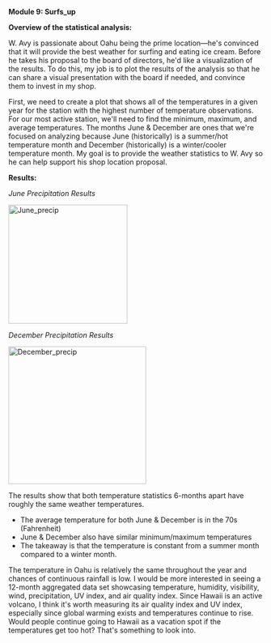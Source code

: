 **Module 9: Surfs_up**


**Overview of the statistical analysis:**

W. Avy is passionate about Oahu being the prime location—he's convinced that it will provide the best weather for surfing and eating ice cream. Before he takes his proposal to the board of directors, he'd like a visualization of the results. To do this, my job is to plot the results of the analysis so that he can share a visual presentation with the board if needed, and convince them to invest in my shop.

First, we need to create a plot that shows all of the temperatures in a given year for the station with the highest number of temperature observations. For our most active station, we'll need to find the minimum, maximum, and average temperatures. The months June & December are ones that we're focused on analyzing because June (historically) is a summer/hot temperature month and December (historically) is a winter/cooler temperature month. My goal is to provide the weather statistics to W. Avy so he can help support his shop location proposal. 


**Results:**

*June Precipitation Results*

<img width="235" alt="June_precip" src="https://user-images.githubusercontent.com/106992995/187114381-d8675c20-98cf-4800-ba70-64492b7a98c5.png">


*December Precipitation Results*

<img width="272" alt="December_precip" src="https://user-images.githubusercontent.com/106992995/187114490-907d84e6-84f6-4c6f-8675-502de7445ba0.png">

The results show that both temperature statistics 6-months apart have roughly the same weather temperatures. 

- The average temperature for both June & December is in the 70s (Fahrenheit)
- June & December also have similar minimum/maximum temperatures
- The takeaway is that the temperature is constant from a summer month compared to a winter month. 



The temperature in Oahu is relatively the same throughout the year and chances of continuous rainfall is low. I would be more interested in seeing a 12-month aggregated data set showcasing temperature, humidity, visibility, wind, precipitation, UV index, and air quality index. Since Hawaii is an active volcano, I think it's worth measuring its air quality index and UV index, especially since global warming exists and temperatures continue to rise. Would people continue going to Hawaii as a vacation spot if the temperatures get too hot? That's something to look into. 
